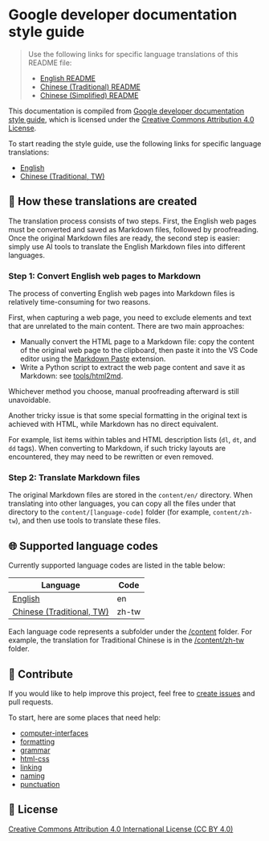 # Google developer documentation style guide

> Use the following links for specific language translations of this README file:
>
> - [English README](README.md)
> - [Chinese (Traditional) README](README.zh-tw.md)
> - [Chinese (Simplified) README](README.zh-cn.md)

This documentation is compiled from [Google developer documentation style guide](https://developers.google.com/style), which is licensed under the [Creative Commons Attribution 4.0 License](https://creativecommons.org/licenses/by/4.0/).

To start reading the style guide, use the following links for specific language translations:

- [English](content/en/index.md)
- [Chinese (Traditional, TW)](content/zh-tw/index.md)

## 🤖 How these translations are created

The translation process consists of two steps. First, the English web pages must be converted and saved as Markdown files, followed by proofreading. Once the original Markdown files are ready, the second step is easier: simply use AI tools to translate the English Markdown files into different languages.

### Step 1: Convert English web pages to Markdown

The process of converting English web pages into Markdown files is relatively time-consuming for two reasons.

First, when capturing a web page, you need to exclude elements and text that are unrelated to the main content. There are two main approaches:

- Manually convert the HTML page to a Markdown file: copy the content of the original web page to the clipboard, then paste it into the VS Code editor using the [Markdown Paste](https://github.com/telesoho/vscode-markdown-paste-image) extension.
- Write a Python script to extract the web page content and save it as Markdown: see [tools/html2md](tools/html2md).

Whichever method you choose, manual proofreading afterward is still unavoidable.

Another tricky issue is that some special formatting in the original text is achieved with HTML, while Markdown has no direct equivalent.

For example, list items within tables and HTML description lists (`dl`, `dt`, and `dd` tags). When converting to Markdown, if such tricky layouts are encountered, they may need to be rewritten or even removed.

### Step 2: Translate Markdown files

The original Markdown files are stored in the `content/en/` directory. When translating into other languages, you can copy all the files under that directory to the `content/[language-code]` folder (for example, `content/zh-tw`), and then use tools to translate these files.

## 🌐 Supported language codes

Currently supported language codes are listed in the table below:

| Language | Code |
| ---------|------|
| [English](content/en/index.md)  | en |
| [Chinese (Traditional, TW)](content//zh-tw/index.md) | zh-tw |

Each language code represents a subfolder under the [/content](content) folder. For example, the translation for Traditional Chinese is in the [/content/zh-tw](content/zh-tw/) folder.

## 🙌 Contribute

If you would like to help improve this project, feel free to [create issues](https://github.com/tech-writing-lab/style-guide/issues) and pull requests.

To start, here are some places that need help:

- [computer-interfaces](content/en/computer-interfaces/)
- [formatting](content/en/formatting/)
- [grammar](content/en/grammar/)
- [html-css](content/en/html-css/)
- [linking](content/en/linking/)
- [naming](content/en/naming/)
- [punctuation](content/en/punctuation/)

## 📜 License

[Creative Commons Attribution 4.0 International License (CC BY 4.0)](https://creativecommons.org/licenses/by/4.0/)
